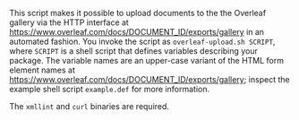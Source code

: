 This script makes it possible to upload documents to the the Overleaf gallery via the HTTP interface at <https://www.overleaf.com/docs/DOCUMENT_ID/exports/gallery> in an automated fashion. You invoke the script as `overleaf-upload.sh SCRIPT`, where `SCRIPT` is a shell script that defines variables describing your package. The variable names are an upper-case variant of the HTML form element names at <https://www.overleaf.com/docs/DOCUMENT_ID/exports/gallery>; inspect the example shell script `example.def` for more information.

The `xmllint` and `curl` binaries are required.
